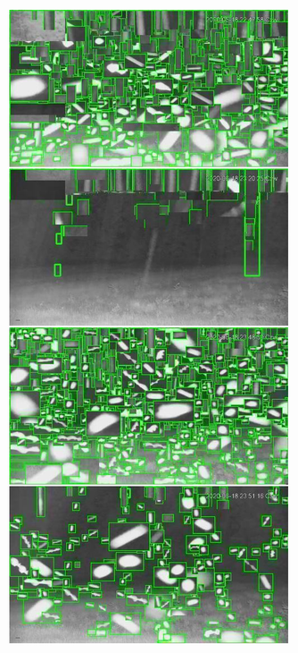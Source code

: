 ![20200618-222007-225012](in/20200618/20200618-222007-225012_0_.jpg)
![20200618-225017-232022](in/20200618/20200618-225017-232022_0_.jpg)
![20200618-232027-235032](in/20200618/20200618-232027-235032_0_.jpg)
![20200618-235037-000002](in/20200618/20200618-235037-000002_0_.jpg)

